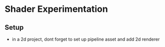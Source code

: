 # Shader Experimentation

## Setup
- in a 2d project, dont forget to set up pipeline asset and add 2d renderer
